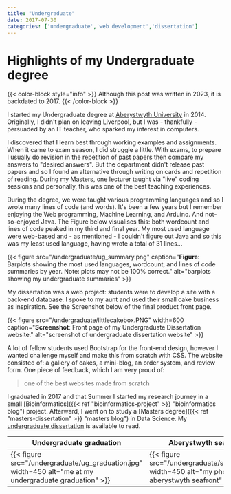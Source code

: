 ```yaml
---
title: "Undergraduate"
date: 2017-07-30
categories: ['undergraduate','web development','dissertation']
---
```


# Highlights of my Undergraduate degree

{{< color-block style="info" >}}
Although this post was written in 2023, it is backdated to 2017.
{{< /color-block >}}

I started my Undergraduate degree at [Aberystwyth University](https://www.aber.ac.uk/en/cs/ "Aberystwyth University Computer Science site") in 2014.
Originally, I didn't plan on leaving Liverpool, but I was - thankfully - persuaded by an IT teacher, who sparked my interest in computers.

I discovered that I learn best through working examples and assignments. When it came to exam season, I did struggle a little.
With exams, to prepare I usually do revision in the repetition of past papers then compare my answers to "desired answers". 
But the department didn't release past papers and so I found an alternative through writing on cards and repetition of reading.
During my Masters, one lecturer taught via "live" coding sessions and personally, this was one of the best teaching experiences.

During the degree, we were taught various programming languages and so I wrote many lines of code (and words).
It's been a few years but I remember enjoying the Web programming, Machine Learning, and Arduino. And not-so-enjoyed Java.
The Figure below visualises this: both wordcount and lines of code peaked in my third and final year.
My most used language were web-based and - as mentioned - I couldn't figure out Java and so this was my least used language, having wrote a total of 31 lines...

{{< figure src="/undergraduate/ug_summary.png" caption="**Figure**: Barplots showing the most used languages, wordcount, and lines of code summaries by year. Note: plots may not be 100% correct." alt="barplots showing my undergraduate summaries" >}}

My dissertation was a web project: students were to develop a site with a back-end database.
I spoke to my aunt and used their small cake business as inspiration.
See the Screenshot below of the final product front page.

{{< figure src="/undergraduate/littlecakebox.PNG" width=600 caption="**Screenshot**: Front page of my Undergraduate Dissertation website." alt="screenshot of undergraduate dissertation website" >}}

A lot of fellow students used Bootstrap for the front-end design, however I wanted challenge myself and make this from scratch with CSS.
The website consisted of: a gallery of cakes, a mini-blog, an order system, and review form.
One piece of feedback, which I am very proud of:
> one of the best websites made from scratch

I graduated in 2017 and that Summer I started my research journey in a small [Bioinformatics]({{< ref "bioinformatics-project" >}} "bioinformatics blog") project. 
Afterward, I went on to study a [Masters degree]({{< ref "masters-dissertation" >}} "masters blog") in Data Science.
My [undergraduate dissertation](https://github.com/sap218/misc/blob/master/undergraduate_dissertation.pdf "undergraduate dissertation") is available to read.

| Undergraduate graduation | Aberystwyth seafront |
| -------- | ------- |
| {{< figure src="/undergraduate/ug_graduation.jpg" width=450 alt="me at my undergraduate graduation" >}} | {{< figure src="/undergraduate/seafront.jpg" width=450 alt="my photo of aberystwyth seafront" >}} |